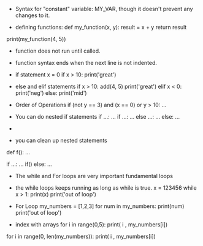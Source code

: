 - Syntax for "constant" variable: MY_VAR, though it doesn't prevent any changes to it.

- defining functions:
  def my_function(x, y):
  result = x + y
  return result

print(my_function(4, 5))

- function does not run until called.
- function syntax ends when the next line is not indented.

- if statement
  x = 0
  if x > 10:
  print('great')

- else and elif statements
  if x > 10:
  add(4, 5)
  print('great')
  elif x < 0:
  print('neg')
  else:
  print('mid')

- Order of Operations
  if (not y == 3) and (x == 0) or y > 10:
  ...

- You can do nested if statements
  if ...:
  ...
  if ...:
  ...
  else ...:
  ...
  else:
  ...
-

- you can clean up nested statements

def f():
...

if ...:
...
if()
else:
...

- The while and For loops are very important fundamental loops

- the while loops keeps running as long as while is true.
  x = 123456
  while x > 1:
  print(x)
  print('out of loop')

- For Loop
  my_numbers = [1,2,3]
  for num in my_numbers:
  print(num)
  print('out of loop')

- index with arrays
  for i in range(0,5):
  print( i , my_numbers[i])

<!-- get the length of array -->

for i in range(0, len(my_numbers)):
print( i , my_numbers[i])
